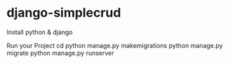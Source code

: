 # django-simplecrud
Install python & django

Run your Project
cd <FOLDERNAME> 
python manage.py makemigrations
python manage.py migrate
python manage.py runserver
